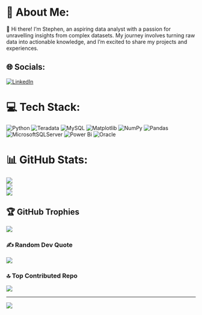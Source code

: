 # 💫 About Me:
👋 Hi there! I’m Stephen, an aspiring data analyst with a passion for unravelling insights from complex datasets. My journey involves turning raw data into actionable knowledge, and I’m excited to share my projects and experiences.<br>


## 🌐 Socials:
[![LinkedIn](https://img.shields.io/badge/LinkedIn-%230077B5.svg?logo=linkedin&logoColor=white)](https://linkedin.com/in/stephen-ck-leung) 

# 💻 Tech Stack:
![Python](https://img.shields.io/badge/python-3670A0?style=flat&logo=python&logoColor=ffdd54) ![Teradata](https://img.shields.io/badge/Teradata-F37440?style=flat&logo=teradata&logoColor=white) ![MySQL](https://img.shields.io/badge/mysql-4479A1.svg?style=flat&logo=mysql&logoColor=white) ![Matplotlib](https://img.shields.io/badge/Matplotlib-%23ffffff.svg?style=flat&logo=Matplotlib&logoColor=black) ![NumPy](https://img.shields.io/badge/numpy-%23013243.svg?style=flat&logo=numpy&logoColor=white) ![Pandas](https://img.shields.io/badge/pandas-%23150458.svg?style=flat&logo=pandas&logoColor=white) ![MicrosoftSQLServer](https://img.shields.io/badge/Microsoft%20SQL%20Server-CC2927?style=flat&logo=microsoft%20sql%20server&logoColor=white) ![Power Bi](https://img.shields.io/badge/power_bi-F2C811?style=flat&logo=powerbi&logoColor=black) ![Oracle](https://img.shields.io/badge/Oracle-F80000?style=flat&logo=oracle&logoColor=white)
# 📊 GitHub Stats:
![](https://github-readme-stats.vercel.app/api?username=stephen-data&theme=dark&hide_border=false&include_all_commits=true&count_private=true)<br/>
![](https://github-readme-streak-stats.herokuapp.com/?user=stephen-data&theme=dark&hide_border=false)<br/>
![](https://github-readme-stats.vercel.app/api/top-langs/?username=stephen-data&theme=dark&hide_border=false&include_all_commits=true&count_private=true&layout=compact)

## 🏆 GitHub Trophies
![](https://github-profile-trophy.vercel.app/?username=stephen-data&theme=radical&no-frame=false&no-bg=true&margin-w=4)

### ✍️ Random Dev Quote
![](https://quotes-github-readme.vercel.app/api?type=vetical&theme=radical)

### 🔝 Top Contributed Repo
![](https://github-contributor-stats.vercel.app/api?username=stephen-data&limit=5&theme=dark&combine_all_yearly_contributions=true)

---
[![](https://visitcount.itsvg.in/api?id=stephen-data&icon=1&color=0)](https://visitcount.itsvg.in)

<!-- Proudly created with GPRM ( https://gprm.itsvg.in ) -->
